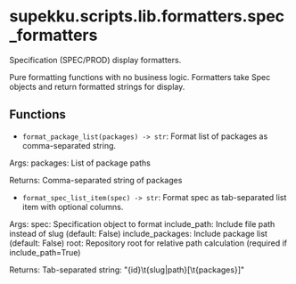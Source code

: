 # supekku.scripts.lib.formatters.spec_formatters

Specification (SPEC/PROD) display formatters.

Pure formatting functions with no business logic.
Formatters take Spec objects and return formatted strings for display.

## Functions

- `format_package_list(packages) -> str`: Format list of packages as comma-separated string.

Args:
  packages: List of package paths

Returns:
  Comma-separated string of packages
- `format_spec_list_item(spec) -> str`: Format spec as tab-separated list item with optional columns.

Args:
  spec: Specification object to format
  include_path: Include file path instead of slug (default: False)
  include_packages: Include package list (default: False)
  root: Repository root for relative path calculation (required if include_path=True)

Returns:
  Tab-separated string: "{id}\t{slug|path}[\t{packages}]"
